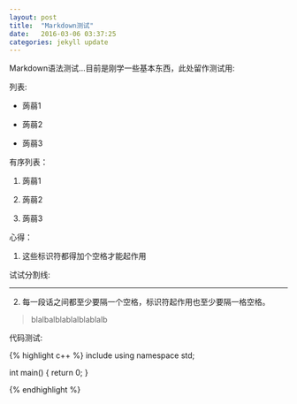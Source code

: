 ```yaml
---
layout: post
title:  "Markdown测试"
date:   2016-03-06 03:37:25
categories: jekyll update
---
```


Markdown语法测试...目前是刚学一些基本东西，此处留作测试用:


列表:

* 蒟蒻1

* 蒟蒻2

* 蒟蒻3

有序列表：

1. 蒟蒻1

2. 蒟蒻2

3. 蒟蒻3

心得：

1. 这些标识符都得加个空格才能起作用

试试分割线:

***

2. 每一段话之间都至少要隔一个空格，标识符起作用也至少要隔一格空格。

> blalbalblablalblablalb



代码测试:

{% highlight c++ %}
include<cstdio>
using namespace std;

int main()
{
	return 0;
}

{% endhighlight %}






